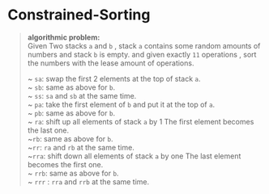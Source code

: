 # Constrained-Sorting


> **algorithmic problem: <br>** 
> Given Two stacks ```a``` and ```b``` , stack ```a``` contains some random amounts of numbers and stack
> ```b``` is empty. and given exactly ```11``` operations , sort the
> numbers with the lease amount of operations.
> 
> 
> ~ ```sa```: swap the first 2 elements at the top of stack ```a```.<br>
> ~ ```sb```: same as above for ```b```.<br> ~ ```ss```: ```sa``` and
> ```sb``` at the same time.<br> ~ ```pa```: take the first element of
> ```b``` and put it at the top of ```a```.<br> ~ ```pb```: same as
> above for ```b```.<br> ~ ```ra```: shift up all elements of stack
> ```a``` by 1 The first element becomes the last one.<br> ~```rb```:
> same as above for ```b```.<br> ~```rr```: ```ra``` and ```rb``` at the
> same time.<br> ~```rra```: shift down all elements of stack ```a``` by
one The last element becomes the first one. 
 <br> ~ ```rrb```: same as above for ```b```.<br> ~ ```rrr``` : ```rra``` and ```rrb``` at the
> same time.<br>
